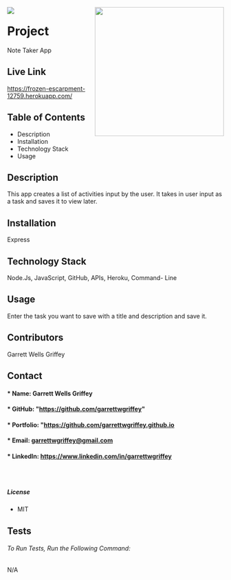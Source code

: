 

  <img align="left" src= "https://img.shields.io/badge/License-MIT-green">

  <img align="right" width="300" height="300" src="https://avatars.githubusercontent.com/u/59263270?">

  
# **Project** 
Note Taker App

## Live Link 
https://frozen-escarpment-12759.herokuapp.com/

##  **Table of Contents**
* Description
* Installation
* Technology Stack
* Usage

## **Description**
This app creates a list of activities input by the user. It takes in user input as a task and saves it to view later.
## **Installation**
Express
## **Technology Stack**
Node.Js, JavaScript, GitHub, APIs, Heroku, Command- Line
## **Usage**
Enter the task you want to save with a title and description and save it.
## **Contributors**
Garrett Wells Griffey
## **Contact**
#### * Name: Garrett Wells Griffey
#### * GitHub: "https://github.com/garrettwgriffey" 
#### * Portfolio: "https://github.com/garrettwgriffey.github.io
#### * Email: [garrettwgriffey@gmail.com](garrettwgriffey@gmail.com)
#### * LinkedIn: https://www.linkedin.com/in/garrettwgriffey

## 

<br />

##### **License** 
* MIT
## Tests
###### To Run Tests, Run the Following Command: 
N/A
